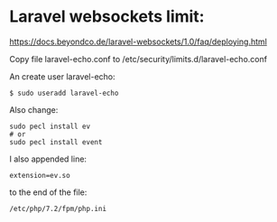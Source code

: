 # Laravel websockets limit:

https://docs.beyondco.de/laravel-websockets/1.0/faq/deploying.html

Copy file laravel-echo.conf to /etc/security/limits.d/laravel-echo.conf 

An create user laravel-echo:

```
$ sudo useradd laravel-echo
```

Also change:

```
sudo pecl install ev
# or
sudo pecl install event
```

I also appended line:

```
extension=ev.so
```

to the end of the file:

```
/etc/php/7.2/fpm/php.ini
```

